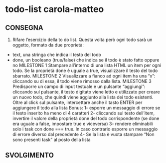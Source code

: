 todo-list carola-matteo
===

## CONSEGNA
1. Rifare l’esercizio della to do list.
Questa volta però ogni todo sarà un oggetto, formato da due proprietà:
- text, una stringa che indica il testo del todo
- done, un booleano (true/false) che indica se il todo è stato fatto oppure no
MILESTONE 1
Stampare all’interno di una lista HTML un item per ogni todo.
Se la proprietà done è uguale a true, visualizzare il testo del todo sbarrato.
MILESTONE 2
Visualizzare a fianco ad ogni item ha una “x”: cliccando su di essa, il todo viene rimosso dalla lista.
MILESTONE 3
Predisporre un campo di input testuale e un pulsante “aggiungi”: cliccando sul pulsante, il testo digitato viene letto e utilizzato per creare un nuovo todo, che quindi viene aggiunto alla lista dei todo esistenti.
Oltre al click sul pulsante, intercettare anche il tasto ENTER per aggiungere il todo alla lista
Bonus:
1- esporre un messaggio di errore se il testo inserito ha meno di 4 caratteri
2- cliccando sul testo dell’item, invertire il valore della proprietà done del todo corrispondente (se done era uguale a false, impostare true e viceversa)
3- rendere eliminabili solo i task con done === true. In caso contrario esporre un messaggio di errore diverso dal precedente
4- Se la lista è vuota stampare “Non sono presenti task” al posto della lista

## SVOLGIMENTO